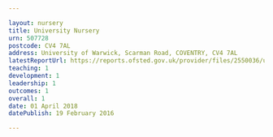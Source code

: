 ```yaml
---

layout: nursery
title: University Nursery
urn: 507728
postcode: CV4 7AL
address: University of Warwick, Scarman Road, COVENTRY, CV4 7AL
latestReportUrl: https://reports.ofsted.gov.uk/provider/files/2550036/urn/507728.pdf
teaching: 1
development: 1
leadership: 1
outcomes: 1
overall: 1
date: 01 April 2018 
datePublish: 19 February 2016

---
```

